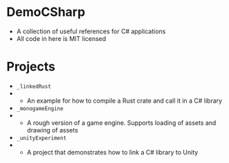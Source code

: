 # DemoCSharp

- A collection of useful references for C# applications
- All code in here is MIT licensed

# Projects

- `_linkedRust`
- - An example for how to compile a Rust crate and call it in a C# library
- `_monogameEngine`
- - A rough version of a game engine. Supports loading of assets and drawing of assets
- `_unityExperiment`
- - A project that demonstrates how to link a C# library to Unity
